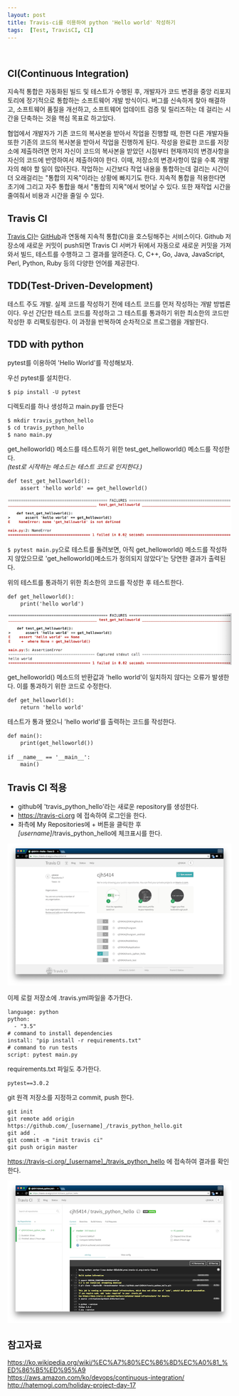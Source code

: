 ```yaml
---
layout: post
title: Travis-ci를 이용하여 python 'Hello world' 작성하기
tags:  [Test, TravisCI, CI]
---
```


<br>  

## CI(Continuous Integration)  
지속적 통합은 자동화된 빌드 및 테스트가 수행된 후, 개발자가 코드 변경을 중앙 리포지토리에 정기적으로 통합하는 소프트웨어 개발 방식이다. 버그를 신속하게 찾아 해결하고, 소프트웨어 품질을 개선하고, 소프트웨어 업데이트 검증 및 릴리즈하는 데 걸리는 시간을 단축하는 것을 핵심 목표로 하고있다.

협업에서 개발자가 기존 코드의 복사본을 받아서 작업을 진행할 때, 한편 다른 개발자들 또한 기존의 코드의 복사본을 받아서 작업을 진행하게 된다. 작성을 완료한 코드를 저장소에 제출하려면 먼저 자신이 코드의 복사본을 받았던 시점부터 현재까지의 변경사항을 자신의 코드에 반영하여서 제출하여야 한다. 이때, 저장소의 변경사항이 많을 수록 개발자의 해야 할 일이 많아진다. 작업하는 시간보다 작업 내용을 통합하는데 걸리는 시간이 더 오래걸리는 "통합의 지옥"이라는 상황에 빠지기도 한다. 지속적 통합을 적용한다면 초기에 그리고 자주 통합을 해서 "통합의 지옥"에서 벗어날 수 있다. 또한 재작업 시간을 줄여줘서 비용과 시간을 줄일 수 있다.


## Travis CI  
[Travis CI](https://travis-ci.org/)는 [GitHub](https://github.com/)과 연동해 지속적 통합(CI)을 호스팅해주는 서비스이다. Github 저장소에 새로운 커밋이 push되면 Travis CI 서버가 뒤에서 자동으로 새로운 커밋을 가져와서 빌드, 테스트를 수행하고 그 결과를 알려준다. C, C++, Go, Java, JavaScript, Perl, Python, Ruby 등의 다양한 언어를 제공한다.

## TDD(Test-Driven-Development)  
테스트 주도 개발. 실제 코드를 작성하기 전에 테스트 코드를 먼저 작성하는 개발 방법론이다. 우선 간단한 테스트 코드를 작성하고 그 테스트를 통과하기 위한 최소한의 코드만 작성한 후 리팩토링한다. 이 과정을 반복하여 순차적으로 프로그램을 개발한다.

## TDD with python  
pytest를 이용하여 'Hello World'를 작성해보자.  

우선 pytest를 설치한다.  

```
$ pip install -U pytest
```

디렉토리를 하나 생성하고 main.py를 만든다  

```
$ mkdir travis_python_hello
$ cd travis_python_hello
$ nano main.py
```

get_helloworld() 메소드를 테스트하기 위한 test_get_helloworld() 메소드를 작성한다.  
_(test로 시작하는 메소드는 테스트 코드로 인지한다.)_

```
def test_get_helloworld():
	assert 'hello world' == get_helloworld()
```

![travis-ci_python](/images/travis-ci/travis-ci_pytest1.png)

`$ pytest main.py`으로 테스트를 돌려보면, 아직 get_helloworld() 메소드를 작성하지 않았으므로 'get_helloworld()메소드가 정의되지 않았다'는 당연한 결과가 출력된다.


위의 테스트를 통과하기 위한 최소한의 코드를 작성한 후 테스트한다.

```{.python}
def get_helloworld():
	print('hello world')
```

![travis-ci_python](/images/travis-ci/travis-ci_pytest2.png)

get_helloworld() 메소드의 반환값과 'hello world'이 일치하지 않다는 오류가 발생한다. 이를 통과하기 위한 코드로 수정한다.  

```
def get_helloworld():
	return 'hello world'
```

테스트가 통과 됐으니 'hello world'를 출력하는 코드를 작성한다.  

```{.python}
def main():
	print(get_helloworld())

if __name__ == '__main__':
	main()
```

## Travis CI 적용  

- github에 'travis_python_hello'라는 새로운 repository를 생성한다.  
- <https://travis-ci.org> 에 접속하여 로그인을 한다.
- 좌측에 My Repositories에 + 버튼을 클릭한 후 _[username]_/travis_python_hello에 체크표시를 한다.

![travis-ci](/images/travis-ci/travis-ci_travis3.png)


이제 로컬 저장소에 .travis.yml파일을 추가한다.  

```
language: python
python:
  - "3.5"
# command to install dependencies
install: "pip install -r requirements.txt"
# command to run tests
script: pytest main.py
```

requirements.txt 파일도 추가한다.  

```
pytest==3.0.2
```

git 원격 저장소를 지정하고 commit, push 한다.  

```
git init
git remote add origin https://github.com/_[username]_/travis_python_hello.git
git add .
git commit -m "init travis ci"
git push origin master
```

https://travis-ci.org/_[username]_/travis_python_hello 에 접속하여 결과를 확인한다.

![travis-ci](/images/travis-ci/travis-ci_travis2.png)

## 참고자료
<https://ko.wikipedia.org/wiki/%EC%A7%80%EC%86%8D%EC%A0%81_%ED%86%B5%ED%95%A9><br>
<https://aws.amazon.com/ko/devops/continuous-integration/><br>
<http://hatemogi.com/holiday-project-day-17>
